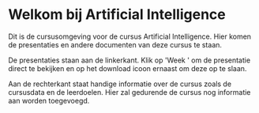 # Welkom bij Artificial Intelligence


Dit is de cursusomgeving voor de cursus Artificial Intelligence.
Hier komen de presentaties en andere documenten van deze cursus te staan.

De presentaties staan aan de linkerkant. Klik op 'Week ' om de presentatie direct te bekijken en op het download icoon ernaast om deze op te slaan.

Aan de rechterkant staat handige informatie over de cursus zoals de cursusdata en de leerdoelen. Hier zal gedurende de cursus nog informatie aan worden toegevoegd.
